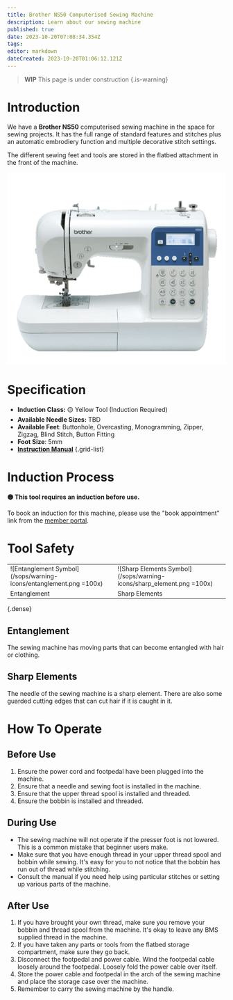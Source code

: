 ```yaml
---
title: Brother NS50 Computerised Sewing Machine
description: Learn about our sewing machine
published: true
date: 2023-10-20T07:08:34.354Z
tags: 
editor: markdown
dateCreated: 2023-10-20T01:06:12.121Z
---
```


> **WIP** This page is under construction
{.is-warning}

# Introduction

We have a **Brother NS50** computerised sewing machine in the space for sewing projects. It has the full range of standard features and stitches plus an automatic embrodiery function and multiple decorative stitch settings.

The different sewing feet and tools are stored in the flatbed attachment in the front of the machine.

![A photo of the Brother NS50 sewing machine](/other/brother-ns50.png)

# Specification

- **Induction Class:** 🟡 Yellow Tool (Induction Required)
- **Available Needle Sizes:** TBD
- **Available Feet**: Buttonhole, Overcasting, Monogramming, Zipper, Zigzag, Blind Stitch, Button Fitting
- **Foot Size**: 5mm
- **[Instruction Manual](/tools/brother-ns50-operating-manual.pdf)**
{.grid-list}

# Induction Process

**🟡 This tool requires an induction before use.**

To book an induction for this machine, please use the "book appointment" link from the [member portal](https://portal.brisbanemaker.space/).

# Tool Safety

|||
|---|---|
|![Entanglement Symbol](/sops/warning-icons/entanglement.png =100x)|![Sharp Elements Symbol](/sops/warning-icons/sharp_element.png =100x)|
|Entanglement|Sharp Elements|
{.dense}

## Entanglement

The sewing machine has moving parts that can become entangled with hair or clothing.

## Sharp Elements

The needle of the sewing machine is a sharp element. There are also some guarded cutting edges that can cut hair if it is caught in it.

# How To Operate

## Before Use

1. Ensure the power cord and footpedal have been plugged into the machine.
2. Ensure that a needle and sewing foot is installed in the machine.
3. Ensure that the upper thread spool is installed and threaded.
4. Ensure the bobbin is installed and threaded.

## During Use

- The sewing machine will not operate if the presser foot is not lowered. This is a common mistake that beginner users make.
- Make sure that you have enough thread in your upper thread spool and bobbin while sewing. It's easy for you to not notice that the bobbin has run out of thread while stitching.
- Consult the manual if you need help using particular stitches or setting up various parts of the machine.

## After Use

1. If you have brought your own thread, make sure you remove your bobbin and thread spool from the machine. It's okay to leave any BMS supplied thread in the machine.
2. If you have taken any parts or tools from the flatbed storage compartment, make sure they go back.
3. Disconnect the footpedal and power cable. Wind the footpedal cable loosely around the footpedal. Loosely fold the power cable over itself.
4. Store the power cable and footpedal in the arch of the sewing machine and place the storage case over the machine.
5. Remember to carry the sewing machine by the handle.
